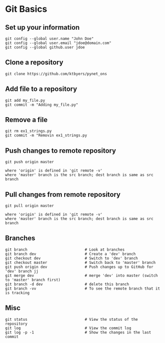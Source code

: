 # Git Basics  

## Set up your information
```
git config --global user.name "John Doe"  
git config --global user.email "jdoe@domain.com"  
git config --global github.user jdoe  
```


## Clone a repository
```
git clone https://github.com/ktbyers/pynet_ons  
```


## Add file to a repository
```
git add my_file.py  
git commit -m "Adding my_file.py"  
```


## Remove a file
```
git rm ex1_strings.py  
git commit -m "Removin ex1_strings.py  
```


## Push changes to remote repository
```
git push origin master  

where 'origin' is defined in 'git remote -v'  
where 'master' branch is the src branch; dest branch is same as src branch  
```


## Pull changes from remote repository
```
git pull origin master  

where 'origin' is defined in 'git remote -v'  
where 'master' branch is the src branch; dest branch is same as src branch  
```


## Branches
```
git branch                          # Look at branches  
git branch dev                      # Create a 'dev' branch  
git checkout dev                    # Switch to 'dev' branch  
git checkout master                 # Switch back to 'master' branch  
git push origin dev                 # Push changes up to GitHub for 'dev' branch jj
git merge dev                       # merge 'dev' into master (switch to 'master' branch first)  
git branch -d dev                   # delete this branch  
git branch -vv                      # To see the remote branch that it is tracking
```


## Misc
```
git status                          # View the status of the repository  
git log                             # View the commit log  
git log -p -1                       # Show the changes in the last commit  
```

